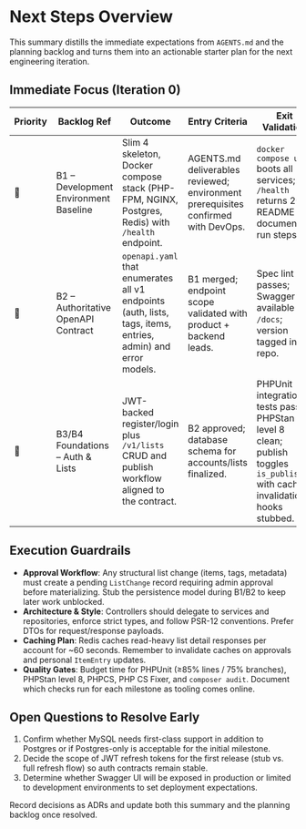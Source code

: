 # Next Steps Overview

This summary distills the immediate expectations from `AGENTS.md` and the planning backlog and turns them into an actionable starter plan for the next engineering iteration.

## Immediate Focus (Iteration 0)

| Priority | Backlog Ref | Outcome | Entry Criteria | Exit Validation | Notes |
|----------|-------------|---------|----------------|-----------------|-------|
| 🚀 | B1 – Development Environment Baseline | Slim 4 skeleton, Docker compose stack (PHP-FPM, NGINX, Postgres, Redis) with `/health` endpoint. | AGENTS.md deliverables reviewed; environment prerequisites confirmed with DevOps. | `docker compose up` boots all services; `/health` returns 200; README documents run steps. | Capture follow-up bugs or infra gaps in backlog as soon as discovered. |
| 🚀 | B2 – Authoritative OpenAPI Contract | `openapi.yaml` that enumerates all v1 endpoints (auth, lists, tags, items, entries, admin) and error models. | B1 merged; endpoint scope validated with product + backend leads. | Spec lint passes; Swagger UI available at `/docs`; version tagged in repo. | Use the contract to drive early stub controllers once approved. |
| 🚀 | B3/B4 Foundations – Auth & Lists | JWT-backed register/login plus `/v1/lists` CRUD and publish workflow aligned to the contract. | B2 approved; database schema for accounts/lists finalized. | PHPUnit integration tests pass; PHPStan level 8 clean; publish toggles `is_published` with cache invalidation hooks stubbed. | Begin with service/repository scaffolding to keep controllers thin. |

## Execution Guardrails

- **Approval Workflow**: Any structural list change (items, tags, metadata) must create a pending `ListChange` record requiring admin approval before materializing. Stub the persistence model during B1/B2 to keep later work unblocked.
- **Architecture & Style**: Controllers should delegate to services and repositories, enforce strict types, and follow PSR-12 conventions. Prefer DTOs for request/response payloads.
- **Caching Plan**: Redis caches read-heavy list detail responses per account for ~60 seconds. Remember to invalidate caches on approvals and personal `ItemEntry` updates.
- **Quality Gates**: Budget time for PHPUnit (≥85% lines / 75% branches), PHPStan level 8, PHPCS, PHP CS Fixer, and `composer audit`. Document which checks run for each milestone as tooling comes online.

## Open Questions to Resolve Early

1. Confirm whether MySQL needs first-class support in addition to Postgres or if Postgres-only is acceptable for the initial milestone.
2. Decide the scope of JWT refresh tokens for the first release (stub vs. full refresh flow) so auth contracts remain stable.
3. Determine whether Swagger UI will be exposed in production or limited to development environments to set deployment expectations.

Record decisions as ADRs and update both this summary and the planning backlog once resolved.
